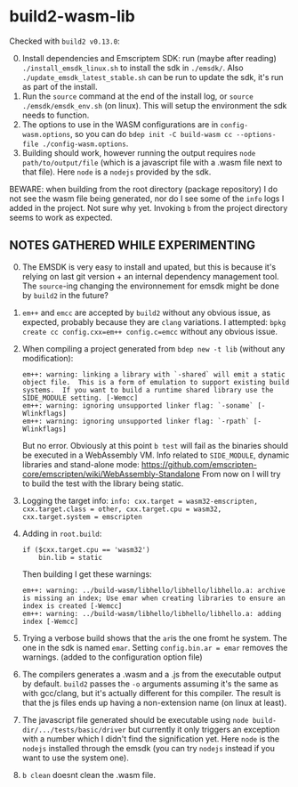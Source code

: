 # build2-wasm-lib

Checked with `build2 v0.13.0`:

0. Install dependencies and Emscriptem SDK: run (maybe after reading) `./install_emsdk_linux.sh` to install the sdk in `./emsdk/`.
    Also `./update_emsdk_latest_stable.sh` can be run to update the sdk, it's run as part of the install.
1. Run the `source` command at the end of the install log, or `source ./emsdk/emsdk_env.sh` (on linux). This will setup the environment the sdk needs to function.
2. The options to use in the WASM configurations are in `config-wasm.options`, so you can do `bdep init -C build-wasm cc --options-file ./config-wasm.options`.
3. Building should work, however running the output requires `node path/to/output/file` (which is a javascript file with a .wasm file next to that file).
    Here `node` is a `nodejs` provided by the sdk.

BEWARE: when building from the root directory (package repository) I do not see the wasm file being generated, nor do I see some of the `info` logs I added in the project. Not sure why yet. Invoking `b` from the project directory seems to work as expected.

NOTES GATHERED WHILE EXPERIMENTING
----------------------------------

0. The EMSDK is very easy to install and upated, but this is because it's relying on last git version + an internal dependency management tool.
    The `source`-ing changing the environnement for emsdk might be done by `build2` in the future?

1. `em++` and `emcc` are accepted by `build2` without any obvious issue, as expected, probably because they are `clang` variations.
    I attempted: `bpkg create cc config.cxx=em++ config.c=emcc` without any obvious issue.

2. When compiling a project generated from `bdep new -t lib` (without any modification):
    ```
    em++: warning: linking a library with `-shared` will emit a static object file.  This is a form of emulation to support existing build systems.  If you want to build a runtime shared library use the SIDE_MODULE setting. [-Wemcc]
    em++: warning: ignoring unsupported linker flag: `-soname` [-Wlinkflags]
    em++: warning: ignoring unsupported linker flag: `-rpath` [-Wlinkflags]
    ```
    But no error.
    Obviously at this point `b test` will fail as the binaries should be executed in a WebAssembly VM.
    Info related to `SIDE_MODULE`, dynamic libraries and stand-alone mode: https://github.com/emscripten-core/emscripten/wiki/WebAssembly-Standalone
    From now on I will try to build the test with the library being static.

3. Logging the target info: `info: cxx.target = wasm32-emscripten, cxx.target.class = other, cxx.target.cpu = wasm32, cxx.target.system = emscripten`

4. Adding in `root.build`:
    ```
    if ($cxx.target.cpu == 'wasm32')
        bin.lib = static
    ```
    Then building I get these warnings:
    ```
    em++: warning: ../build-wasm/libhello/libhello/libhello.a: archive is missing an index; Use emar when creating libraries to ensure an index is created [-Wemcc]
    em++: warning: ../build-wasm/libhello/libhello/libhello.a: adding index [-Wemcc]
    ```

5. Trying a verbose build shows that the `ar`is the one fromt he system. The one in the sdk is named `emar`.
    Setting `config.bin.ar = emar` removes the warnings. (added to the configuration option file)

6. The compilers generates a .wasm and a .js from the executable output by default. `build2` passes the `-o` arguments assuming it's the same as with gcc/clang, but it's actually different for this compiler. The result is that the js files ends up having a non-extension name (on linux at least).

7. The javascript file generated should be executable using `node build-dir/.../tests/basic/driver` but currently it only triggers an exception with a number which I didn't find the signification yet. Here `node` is the `nodejs` installed through the emsdk (you can try `nodejs` instead if you want to use the system one).

8. `b clean` doesnt clean the .wasm file.
